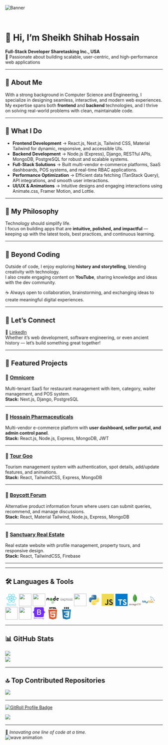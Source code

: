 ![Banner](https://i.ibb.co.com/8D6xfjXn/shihab-cover.png)


<br/>

# 👋 Hi, I’m Sheikh Shihab Hossain  

**Full-Stack Developer Sharetasking Inc., USA**  
🚀 Passionate about building scalable, user-centric, and high-performance web applications  

---

## 💫 About Me  
With a strong background in Computer Science and Engineering, I specialize in designing seamless, interactive, and modern web experiences. My expertise spans both **frontend** and **backend** technologies, and I thrive on solving real-world problems with clean, maintainable code.  

---

## 🚀 What I Do  

- **Frontend Development** → React.js, Next.js, Tailwind CSS, Material Tailwind for dynamic, responsive, and accessible UIs.  
- **Backend Development** → Node.js (Express), Django, RESTful APIs, MongoDB, PostgreSQL for robust and scalable systems.  
- **Full-Stack Solutions** → Built multi-vendor e-commerce platforms, SaaS dashboards, POS systems, and real-time RBAC applications.  
- **Performance Optimization** → Efficient data fetching (TanStack Query), API integrations, and smooth user interactions.  
- **UI/UX & Animations** → Intuitive designs and engaging interactions using Animate.css, Framer Motion, and Lottie.  

---

## 🌱 My Philosophy  
Technology should simplify life.  
I focus on building apps that are **intuitive, polished, and impactful** — keeping up with the latest tools, best practices, and continuous learning.  

---

## 🎨 Beyond Coding  
Outside of code, I enjoy exploring **history and storytelling**, blending creativity with technology.  
I also create engaging content on **YouTube**, sharing knowledge and ideas with the dev community.  

☕ Always open to collaboration, brainstorming, and exchanging ideas to create meaningful digital experiences.  

---

## 💬 Let’s Connect  
🔗 [LinkedIn](https://www.linkedin.com/in/sheikh-shihab-hossain/)  
Whether it’s web development, software engineering, or even ancient history — let’s build something great together!  

---

## 🌟 Featured Projects  

### 🔹 [Omnicore](https://github.com/iamshihab2020/omnicore)  
Multi-tenant SaaS for restaurant management with item, category, waiter management, and POS system.  
**Stack:** Next.js, Django, PostgreSQL  

---

### 🔹 [Hossain Pharmaceuticals](https://github.com/iamshihab2020/hossain-pharmaceuticals)  
Multi-vendor e-commerce platform with **user dashboard, seller portal, and admin control panel**.  
**Stack:** React.js, Node.js, Express, MongoDB, JWT  

---

### 🔹 [Tour Goo](https://github.com/iamshihab2020/tour-goo)  
Tourism management system with authentication, spot details, add/update features, and animations.  
**Stack:** React, TailwindCSS, Express, MongoDB  

---

### 🔹 [Boycott Forum](https://github.com/iamshihab2020/boycott-forum)  
Alternative product information forum where users can submit queries, recommend, and manage discussions.  
**Stack:** React, Material Tailwind, Node.js, Express, MongoDB  

---

### 🔹 [Sanctuary Real Estate](https://github.com/iamshihab2020/sanctuary-real-estate)  
Real estate website with profile management, property tours, and responsive design.  
**Stack:** React, TailwindCSS, Firebase  

---

---

## 🛠️ Languages & Tools  
<p align="left">
<a href="https://reactjs.org/" target="_blank"><img src="https://raw.githubusercontent.com/devicons/devicon/master/icons/react/react-original-wordmark.svg" width="40" height="40"/></a>
<a href="https://nextjs.org/" target="_blank"><img src="https://cdn.worldvectorlogo.com/logos/nextjs-2.svg" width="40" height="40"/></a>
<a href="https://tailwindcss.com/" target="_blank"><img src="https://www.vectorlogo.zone/logos/tailwindcss/tailwindcss-icon.svg" width="40" height="40"/></a>
<a href="https://nodejs.org" target="_blank"><img src="https://raw.githubusercontent.com/devicons/devicon/master/icons/nodejs/nodejs-original-wordmark.svg" width="40" height="40"/></a>
<a href="https://expressjs.com" target="_blank"><img src="https://raw.githubusercontent.com/devicons/devicon/master/icons/express/express-original-wordmark.svg" width="40" height="40"/></a>
<a href="https://www.djangoproject.com/" target="_blank"><img src="https://cdn.worldvectorlogo.com/logos/django.svg" width="40" height="40"/></a>
<a href="https://www.python.org" target="_blank"><img src="https://raw.githubusercontent.com/devicons/devicon/master/icons/python/python-original.svg" width="40" height="40"/></a>
<a href="https://developer.mozilla.org/en-US/docs/Web/JavaScript" target="_blank"><img src="https://raw.githubusercontent.com/devicons/devicon/master/icons/javascript/javascript-original.svg" width="40" height="40"/></a>
<a href="https://www.typescriptlang.org/" target="_blank"><img src="https://raw.githubusercontent.com/devicons/devicon/master/icons/typescript/typescript-original.svg" width="40" height="40"/></a>
<a href="https://www.mongodb.com/" target="_blank"><img src="https://raw.githubusercontent.com/devicons/devicon/master/icons/mongodb/mongodb-original-wordmark.svg" width="40" height="40"/></a>
<a href="https://www.mysql.com/" target="_blank"><img src="https://raw.githubusercontent.com/devicons/devicon/master/icons/mysql/mysql-original-wordmark.svg" width="40" height="40"/></a>
<a href="https://www.sqlite.org/" target="_blank"><img src="https://www.vectorlogo.zone/logos/sqlite/sqlite-icon.svg" width="40" height="40"/></a>
<a href="https://firebase.google.com/" target="_blank"><img src="https://www.vectorlogo.zone/logos/firebase/firebase-icon.svg" width="40" height="40"/></a>
<a href="https://getbootstrap.com" target="_blank"><img src="https://raw.githubusercontent.com/devicons/devicon/master/icons/bootstrap/bootstrap-plain-wordmark.svg" width="40" height="40"/></a>
<a href="https://www.w3.org/html/" target="_blank"><img src="https://raw.githubusercontent.com/devicons/devicon/master/icons/html5/html5-original-wordmark.svg" width="40" height="40"/></a>
<a href="https://www.w3schools.com/css/" target="_blank"><img src="https://raw.githubusercontent.com/devicons/devicon/master/icons/css3/css3-original-wordmark.svg" width="40" height="40"/></a>
</p>  

---

## 📊 GitHub Stats  
![](https://github-readme-streak-stats.herokuapp.com/?user=iamshihab2020&theme=dark&hide_border=false)  
![](https://github-readme-stats.vercel.app/api/top-langs/?username=iamshihab2020&theme=dark&hide_border=false&include_all_commits=true&count_private=true&layout=compact)  

---

## 🔝 Top Contributed Repositories  
![](https://github-contributor-stats.vercel.app/api?username=iamshihab2020&limit=5&theme=onedark&combine_all_yearly_contributions=true)  

---

<a href="https://gitroll.io/profile/utRX49Aq4JUcZF7ZE9TTjsp95f0S2" target="_blank">
<img src="https://gitroll.io/api/badges/profiles/v1/utRX49Aq4JUcZF7ZE9TTjsp95f0S2?theme=tokyoNight" alt="GitRoll Profile Badge"/>
</a>  

[![](https://visitcount.itsvg.in/api?id=iamshihab2020&icon=5&color=2)](https://visitcount.itsvg.in)  

---

🌊 *Innovating one line of code at a time.*  
<img alt="wave animation" src="images/wave_animation_dark.svg#gh-dark-mode-only">

